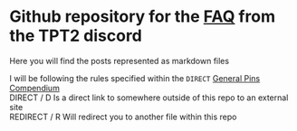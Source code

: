 # Github repository for the [FAQ](https://discord.com/channels/488444879836413975/1140653422614413332) from the TPT2 discord

Here you will find the posts represented as markdown files<br>

I will be following the rules specified within the `DIRECT` [General Pins Compendium](https://discord.com/channels/488444879836413975/926940645027905576/926940646978248734)<br>
DIRECT / D Is a direct link to somewhere outside of this repo to an external site<br>
REDIRECT / R Will redirect you to another file within this repo<br>